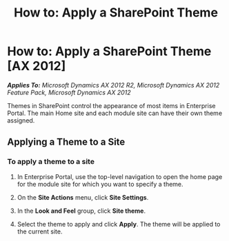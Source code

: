 ﻿---
title: 'How to: Apply a SharePoint Theme'
TOCTitle: 'How to: Apply a SharePoint Theme'
ms:assetid: db83e2ad-c7ab-47f0-b302-a43bd8ef5c30
ms:mtpsurl: https://msdn.microsoft.com/en-us/library/Cc621346(v=AX.60)
ms:contentKeyID: 35246155
ms.date: 11/07/2012
mtps_version: v=AX.60
---

# How to: Apply a SharePoint Theme [AX 2012]


_**Applies To:** Microsoft Dynamics AX 2012 R2, Microsoft Dynamics AX 2012 Feature Pack, Microsoft Dynamics AX 2012_

Themes in SharePoint control the appearance of most items in Enterprise Portal. The main Home site and each module site can have their own theme assigned.

## Applying a Theme to a Site

### To apply a theme to a site

1.  In Enterprise Portal, use the top-level navigation to open the home page for the module site for which you want to specify a theme.

2.  On the **Site Actions** menu, click **Site Settings**.

3.  In the **Look and Feel** group, click **Site theme**.

4.  Select the theme to apply and click **Apply**. The theme will be applied to the current site.

